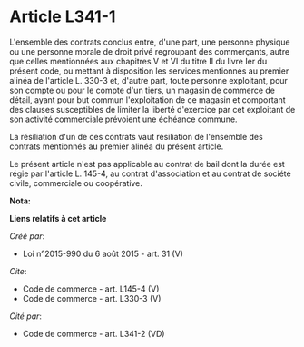 # Article L341-1

L'ensemble des contrats conclus entre, d'une part, une personne physique ou une personne morale de droit privé regroupant des
commerçants, autre que celles mentionnées aux chapitres V et VI du titre II du livre Ier du présent code, ou mettant à
disposition les services mentionnés au premier alinéa de l'article L. 330-3 et, d'autre part, toute personne exploitant, pour
son compte ou pour le compte d'un tiers, un magasin de commerce de détail, ayant pour but commun l'exploitation de ce magasin
et comportant des clauses susceptibles de limiter la liberté d'exercice par cet exploitant de son activité commerciale
prévoient une échéance commune. 

La résiliation d'un de ces contrats vaut résiliation de l'ensemble des contrats mentionnés au premier alinéa du présent
article. 

Le présent article n'est pas applicable au contrat de bail dont la durée est régie par l'article L. 145-4, au contrat
d'association et au contrat de société civile, commerciale ou coopérative.

**Nota:**



**Liens relatifs à cet article**

_Créé par_:

  - Loi n°2015-990 du 6 août 2015 - art. 31 (V)

_Cite_:

  - Code de commerce - art. L145-4 (V)
  - Code de commerce - art. L330-3 (V)

_Cité par_:

  - Code de commerce - art. L341-2 (VD)
